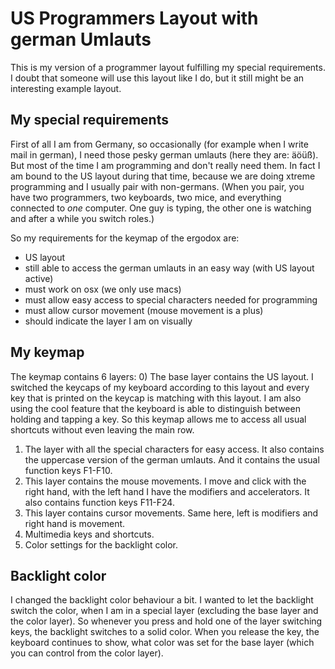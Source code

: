 US Programmers Layout with german Umlauts
=========================================

This is my version of a programmer layout fulfilling my special requirements. I
doubt that someone will use this layout like I do, but it still might be an
interesting example layout.

My special requirements
-----------------------
First of all I am from Germany, so occasionally (for example when I write mail
in german), I need those pesky german umlauts (here they are: äöüß). But most of
the time I am programming and don't really need them. In fact I am bound to the
US layout during that time, because we are doing xtreme programming and I
usually pair with non-germans. (When you pair, you have two programmers, two
keyboards, two mice, and everything connected to _one_ computer. One guy is
typing, the other one is watching and after a while you switch roles.)

So my requirements for the keymap of the ergodox are:
* US layout
* still able to access the german umlauts in an easy way (with US layout active)
* must work on osx (we only use macs)
* must allow easy access to special characters needed for programming
* must allow cursor movement (mouse movement is a plus)
* should indicate the layer I am on visually

My keymap
---------
The keymap contains 6 layers:
0) The base layer contains the US layout. I switched the keycaps of my
keyboard according to this layout and every key that is printed on the keycap is
matching with this layout. I am also using the cool feature that the keyboard is
able to distinguish between holding and tapping a key. So this keymap allows me
to access all usual shortcuts without even leaving the main row.
1) The layer with all the special characters for easy access. It also contains
the uppercase version of the german umlauts. And it contains the usual function
keys F1-F10.
2) This layer contains the mouse movements. I move and click with the right
hand, with the left hand I have the modifiers and accelerators. It also contains
function keys F11-F24.
3) This layer contains cursor movements. Same here, left is modifiers and right
hand is movement.
4) Multimedia keys and shortcuts.
5) Color settings for the backlight color.

Backlight color
---------------
I changed the backlight color behaviour a bit. I wanted to let the backlight
switch the color, when I am in a special layer (excluding the base layer and the
color layer). So whenever you press and hold one of the layer switching keys,
the backlight switches to a solid color. When you release the key, the keyboard
continues to show, what color was set for the base layer (which you can control
from the color layer).
